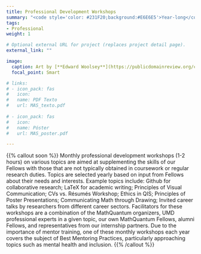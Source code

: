 ```yaml
---
title: Professional Development Workshops
summary: "<code style='color: #231F20;background:#E6E6E5'>Year-long</code> <br> One professional development workshop per month is offered to all Fellows."
tags:
- Professional
weight: 1

# Optional external URL for project (replaces project detail page).
external_link: ""

image:
  caption: Art by [**Edward Woolsey**](https://publicdomainreview.org/collection/fancy-turning)
  focal_point: Smart

# links:
# - icon_pack: fas
#   icon:
#   name: PDF Texto
#   url: MAS_texto.pdf
  
# - icon_pack: fas
#   icon:
#   name: Póster
#   url: MAS_poster.pdf

---
```


{{% callout soon %}}
Monthly professional development workshops (1-2 hours) on various topics are aimed at supplementing the skills of our Fellows with those that are not typically obtained in coursework or regular research duties. Topics are selected yearly based on input from Fellows about their
needs and interests. Example topics include: Github for collaborative research; LaTeX for academic writing; Principles of Visual Communication; CVs vs. Résumés Workshop; Ethics in QIS; Principles of Poster Presentations; Communicating Math through Drawing; Invited career talks by researchers from different career sectors. Facilitators for these workshops are a combination of the MathQuantum organizers, UMD professional experts in a given topic, our own MathQuantum Fellows, alumni Fellows, and representatives from our internship partners.
Due to the importance of mentor training, one of these monthly workshops each year covers the subject of Best Mentoring Practices, particularly approaching topics such as mental health and inclusion.
{{% /callout %}}
